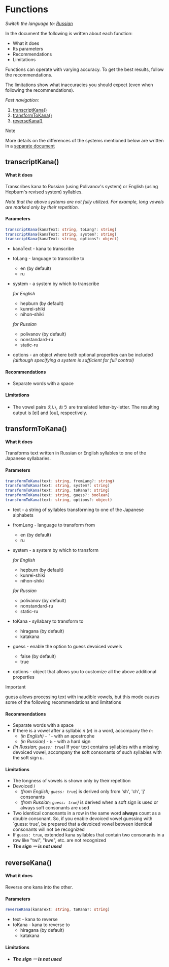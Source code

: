 # Functions

_Switch the language to: [Russian](../ru/functions.md)_

In the document the following is written about each function:

- What it does
- Its parameters
- Recommendations
- Limitations

Functions can operate with varying accuracy. To get the best results, follow the recommendations.

The limitations show what inaccuracies you should expect (even when following the recommendations).

_Fast navigation:_

1. [transcriptKana()](#transcriptKana)
2. [transformToKana()](#transformToKana)
3. [reverseKana()](#reverseKana)

> [!NOTE]
> More details on the differences of the systems mentioned below are written in a [separate document](./systems.md)

## transcriptKana()

#### What it does
Transcribes kana to Russian (using Polivanov's system) or English (using Hepburn's revised system) syllables.

_Note that the above systems are not fully utilized. For example, long vowels are marked only by their repetition._

#### Parameters

```ts
transcriptKana(kanaText: string, toLang?: string)
transcriptKana(kanaText: string, system?: string)
transcriptKana(kanaText: string, options?: object)
```

- kanaText - kana to transcribe
- toLang - language to transcribe to
  - en (by default)
  - ru
- system - a system by which to transcribe

  *for English*
  
    - hepburn (by default)
    - kunrei-shiki
    - nihon-shiki

  *for Russian*
  
    - polivanov (by default)
    - nonstandard-ru
    - static-ru
    
 - options - an object where both optional properties can be included _(although specifying a system is sufficient for full control)_

#### Recommendations

- Separate words with a space

#### Limitations

- The vowel pairs えい, おう are translated letter-by-letter. The resulting output is [ei] and [ou], respectively.


## transformToKana()

#### What it does
  
Transforms text written in Russian or English syllables to one of the Japanese syllabaries.
  
#### Parameters

```ts
transformToKana(text: string, fromLang?: string)
transformToKana(text: string, system?: string)
transformToKana(text: string, toKana?: string)
transformToKana(text: string, guess?: boolean)
transformToKana(text: string, options?: object)
```
  
- text - a string of syllables transforming to one of the Japanese alphabets
- fromLang - language to transform from
  - en (by default)
  - ru
- system - a system by which to transform

  *for English*
  
  - hepburn (by default)
  - kunrei-shiki
  - nihon-shiki

  *for Russian*
  
  - polivanov (by default)
  - nonstandard-ru
  - static-ru

- toKana - syllabary to transform to
  - hiragana (by default)
  - katakana
- guess - enable the option to guess devoiced vowels
  - false (by default)
  - true
- options - object that allows you to customize all the above additional properties

> [!IMPORTANT]
> guess allows processing text with inaudible vowels, but this mode causes some of the following recommendations and limitations

#### Recommendations
  
- Separate words with a space
- If there is a vowel after a syllabic _n_ (_н_) in a word, accompany the _n_: 
  - _(in English)_ - _'_ - with an apostrophe
  - _(in Russian)_ - _ъ_ - with a hard sign 
- _(in Russian; `guess: true`)_ If your text contains syllables with a missing devoiced vowel, accompany the soft consonants of such syllables with the soft sign _ь_.

#### Limitations
  
- The longness of vowels is shown only by their repetition
- Devoiced _i_ 
  - _(from English; `guess: true`)_ is derived only from 'sh', 'ch', 'j' consonants
  - _(from Russian; `guess: true`)_ is derived when a soft sign is used or always soft consonants are used
- Two identical consonants in a row in the same word **always** count as a double consonant. So, if you enable devoiced vowel guessing with `guess: true', be prepared that a devoiced vowel between identical consonants will not be recognized
- If `guess: true`, extended kana syllables that contain two consonants in a row like "twi", "kwe", etc. are not recognized
- ***The sign ー is not used***


## reverseKana()

#### What it does

Reverse one kana into the other.

#### Parameters

```ts
reverseKana(kanaText: string, toKana?: string)
```

- text - kana to reverse
- toKana - kana to reverse to
  - hiragana (by default)
  - katakana

#### Limitations

- ***The sign ー is not used***
